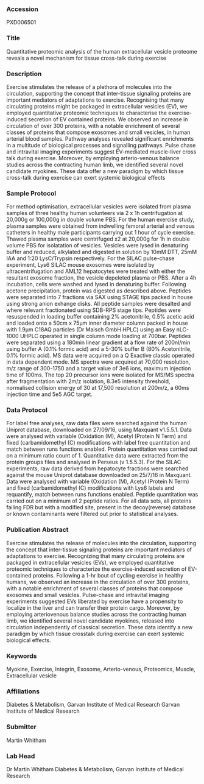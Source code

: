 ### Accession
PXD006501

### Title
Quantitative proteomic analysis of the human extracellular vesicle proteome reveals a novel mechanism for tissue cross-talk during exercise

### Description
Exercise stimulates the release of a plethora of molecules into the circulation, supporting the concept that inter-tissue signaling proteins are important mediators of adaptations to exercise. Recognising that many circulating proteins might be packaged in extracellular vesicles (EV), we employed quantitative proteomic techniques to characterise the exercise-induced secretion of EV contained proteins. We observed an increase in circulation of over 300 proteins, with a notable enrichment of several classes of proteins that compose exosomes and small vesicles, in human arterial blood samples. Pathway analyses revealed significant enrichments in a multitude of biological processes and signalling pathways. Pulse chase and intravital imaging experiments suggest EV-mediated muscle-liver cross talk during exercise. Moreover, by employing arterio-venous balance studies across the contracting human limb, we identified several novel candidate myokines. These data offer a new paradigm by which tissue cross-talk during exercise can exert systemic biological effects

### Sample Protocol
For method optimisation, extracellular vesicles were isolated from plasma samples of three healthy human volunteers via 2 x 1h centrifugation at 20,000g or 100,000g in double volume PBS. For the human exercise study, plasma samples were obtained from indwelling femoral arterial and venous catheters in healthy male participants carrying out 1 hour of cycle exercise. Thawed plasma samples were centrifuged x2 at 20,000g for 1h in double volume PBS for isolatation of vesicles. Vesicles were lysed in denaturing buffer and reduced, alkylated and digested in solution by 10mM DTT, 25mM IAA and 1:20 LysC/Trypsin respectively. For the SILAC pulse-chase experiment, Lys6 SILAC mouse exosomes were isolated by ultracentrifugation and AML12 hepatocytes were treated with either the resultant exosome fraction, the vesicle depeleted plasma or PBS. After a 4h incubation, cells were washed and lysed in denaturing buffer. Following acetone precipitation, protein was digested as described above. Peptides were separated into 7 fractions via SAX using STAGE tips packed in house using strong anion exhange disks. All peptide samples were desalted and where relevant fractionated using SDB-RPS stage tips. Peptides were resuspended in loading buffer containing 2% acetonitrile, 0.5% acetic acid and loaded onto a 50cm x 75μm inner diameter column packed in house with 1.9μm C18AQ particles (Dr Maisch GmbH HPLC) using an Easy nLC-1000 UHPLC operated in single column mode loading at 700bar. Peptides were separated using a 180min linear gradient at a flow rate of 200nl/min using buffer A (0.1% formic acid) and a 5-30% buffer B (80% Acetonitrile, 0.1% formic acid). MS data were acquired on a Q Exactive classic operated in data dependent mode. MS spectra were acquired at 70,000 resolution, m/z range of 300-1750 and a target value of 3e6 ions, maximum injection time of 100ms. The top 20 precursor ions were isolated for MS/MS spectra after fragmentation with 2m/z isolation, 8.3e5 intensity threshold, normalised collision energy of 30 at 17,500 resolution at 200m/z, a 60ms injection time and 5e5 AGC target.

### Data Protocol
For label free analyses, raw data files were searched against the human Uniprot database, downloaded on 27/09/16, using Maxquant v1.5.5.1. Data were analysed with variable (Oxidation (M), Acetyl (Protein N Term) and fixed (carbamidomethyl (C) modifications with label free quantitation and match between runs functions enabled. Protein quantitation was carried out on a minimum ratio count of 1. Quantitative data were extracted from the protein groups files and analysed in Perseus (v 1.5.5.3). For the SILAC experiments, raw data derived from hepatocyte fractions were searched against the mouse Uniprot database downloaded on 25/7/16 in Maxquant. Data were analysed with variable (Oxidation (M), Acetyl (Protein N Term) and fixed (carbamidomethyl (C) modifications with Lys6 labels and requantify, match between runs functions enabled. Peptide quantitation was carried out on a minimum of 2 peptide ratios. For all data sets, all proteins failing FDR but with a modified site, present in the decoy(reverse) database or known contaminants were filtered out prior to statistical analyses.

### Publication Abstract
Exercise stimulates the release of molecules into the circulation, supporting the concept that inter-tissue signaling proteins are important mediators of adaptations to exercise. Recognizing that many circulating proteins are packaged in extracellular vesicles (EVs), we employed quantitative proteomic techniques to characterize the exercise-induced secretion of EV-contained proteins. Following a 1-hr bout of cycling exercise in healthy humans, we observed an increase in the circulation of over 300 proteins, with a notable enrichment of several classes of proteins that compose exosomes and small vesicles. Pulse-chase and intravital imaging experiments suggested EVs liberated by exercise have a propensity to localize in the liver and can transfer their protein cargo. Moreover, by employing arteriovenous balance studies across the contracting human limb, we identified several novel candidate myokines, released into circulation independently of classical secretion. These data identify a new paradigm by which tissue crosstalk during exercise can exert systemic biological effects.

### Keywords
Myokine, Exercise, Integrin, Exosome, Arterio-venous, Proteomics, Muscle, Extracellular vesicle

### Affiliations
Diabetes & Metabolism, Garvan Institute of Medical Research
Garvan Institute of Medical Research

### Submitter
Martin Whitham

### Lab Head
Dr Martin Whitham
Diabetes & Metabolism, Garvan Institute of Medical Research


